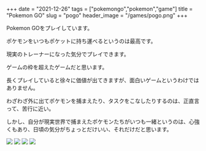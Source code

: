 +++
date = "2021-12-26"
tags = ["pokemongo","pokemon","game"]
title = "Pokemon GO"
slug = "pogo"
header_image = "/games/pogo.png"
+++

<style>
.containerx p img {
    width: 100%;
    padding: 0;
}
</style>

Pokemon GOをプレイしています。

ポケモンをいつもポケットに持ち運べるというのは最高です。

現実のトレーナーになった気分でプレイできます。

ゲームの枠を超えたゲームだと思います。

長くプレイしていると徐々に価値が出てきますが、面白いゲームというわけではありません。

わざわざ外に出てポケモンを捕まえたり、タスクをこなしたりするのは、正直言って、苦行に近い。

しかし、自分が現実世界で捕まえたポケモンたちがいつも一緒というのは、心強くもあり、日頃の気分がちょっとだけいい、それだけだと思います。

![](/games/pogo/pogo_00.png)
![](/games/pogo/pogo_01.png)
![](/games/pogo/pogo_02.png)
![](/games/pogo/pogo_03.png)
